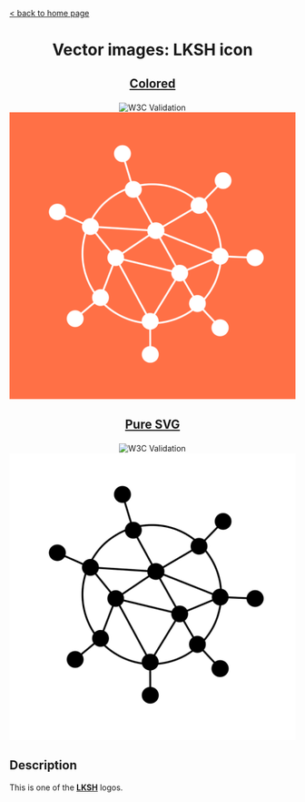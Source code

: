 [&lt; back to home page](../../../../ "Home page")

<h1><p align="center">Vector images: LKSH icon</p></h1>

<h2><p align="center"><a href="LKSH.colored.svg" title="View & Download LKSH colored icon">Colored</a></p></h2>
<div class="badges" align="center">
	<img alt="W3C Validation" src="https://img.shields.io/w3c-validation/xml?preset=SVG%201.1%2C%20URL%2C%20XHTML%2C%20MathML%203.0&targetUrl=http%3A%2F%2Fn-panuhin.info%2Fredirect.php%3Fu%3Dhttp%3A%2F%2Fsvg.n-panuhin.info%2FSVG%2FLKSH%2FLKSH.colored.svg">
</div>
<div>
	<img src="LKSH.colored.svg" alt="LKSH colored icon" title="LKSH colored icon">
</div>
<h2><p align="center"><a href="LKSH.svg" title="View & Download LKSH icon">Pure SVG</a></p></h2>
<div class="spoiler">
	<div class="spoiler_text" onclick="this.parentNode.classList.toggle('shown')"></div>
	<div class="spoiler_content">
		<div class="badges" align="center">
			<img alt="W3C Validation" src="https://img.shields.io/w3c-validation/xml?preset=SVG%201.1%2C%20URL%2C%20XHTML%2C%20MathML%203.0&targetUrl=http%3A%2F%2Fn-panuhin.info%2Fredirect.php%3Fu%3Dhttp%3A%2F%2Fsvg.n-panuhin.info%2FSVG%2FLKSH%2FLKSH.svg">
		</div>
		<img src="LKSH.svg" alt="LKSH icon" title="LKSH icon">
	</div>
</div>

## Description

This is one of the **[LKSH](https://lksh.ru "Visit lksh.ru")** logos.
